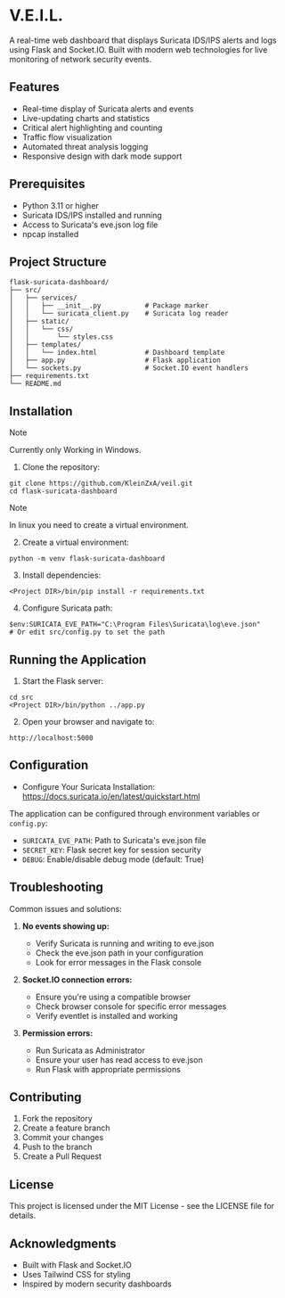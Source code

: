 # V.E.I.L.

A real-time web dashboard that displays Suricata IDS/IPS alerts and logs using Flask and Socket.IO. Built with modern web technologies for live monitoring of network security events.

## Features

- Real-time display of Suricata alerts and events
- Live-updating charts and statistics
- Critical alert highlighting and counting
- Traffic flow visualization
- Automated threat analysis logging
- Responsive design with dark mode support

## Prerequisites

- Python 3.11 or higher
- Suricata IDS/IPS installed and running
- Access to Suricata's eve.json log file
- npcap installed

## Project Structure

```
flask-suricata-dashboard/
├── src/
│   ├── services/
│   │   ├── __init__.py           # Package marker
│   │   └── suricata_client.py    # Suricata log reader
│   ├── static/
│   │   └── css/
│   │       └── styles.css
│   ├── templates/
│   │   └── index.html            # Dashboard template
│   ├── app.py                    # Flask application
│   └── sockets.py                # Socket.IO event handlers
├── requirements.txt
└── README.md
```

## Installation

> [!NOTE]
> Currently only Working in Windows.

1. Clone the repository:
```
git clone https://github.com/KleinZxA/veil.git
cd flask-suricata-dashboard
```
> [!NOTE]
> In linux you need to create a virtual environment.

2. Create a virtual environment:
```
python -m venv flask-suricata-dashboard
```

3. Install dependencies:
```
<Project DIR>/bin/pip install -r requirements.txt
```

4. Configure Suricata path:
```
$env:SURICATA_EVE_PATH="C:\Program Files\Suricata\log\eve.json"
# Or edit src/config.py to set the path
```

## Running the Application

1. Start the Flask server:
```
cd src
<Project DIR>/bin/python ../app.py
```

2. Open your browser and navigate to:
```
http://localhost:5000
```

## Configuration
- Configure Your Suricata Installation: https://docs.suricata.io/en/latest/quickstart.html

The application can be configured through environment variables or `config.py`:

- `SURICATA_EVE_PATH`: Path to Suricata's eve.json file
- `SECRET_KEY`: Flask secret key for session security
- `DEBUG`: Enable/disable debug mode (default: True)

## Troubleshooting

Common issues and solutions:

1. **No events showing up:**
   - Verify Suricata is running and writing to eve.json
   - Check the eve.json path in your configuration
   - Look for error messages in the Flask console

2. **Socket.IO connection errors:**
   - Ensure you're using a compatible browser
   - Check browser console for specific error messages
   - Verify eventlet is installed and working

3. **Permission errors:**
   - Run Suricata as Administrator
   - Ensure your user has read access to eve.json
   - Run Flask with appropriate permissions

## Contributing

1. Fork the repository
2. Create a feature branch
3. Commit your changes
4. Push to the branch
5. Create a Pull Request

## License

This project is licensed under the MIT License - see the LICENSE file for details.

## Acknowledgments

- Built with Flask and Socket.IO
- Uses Tailwind CSS for styling
- Inspired by modern security dashboards
